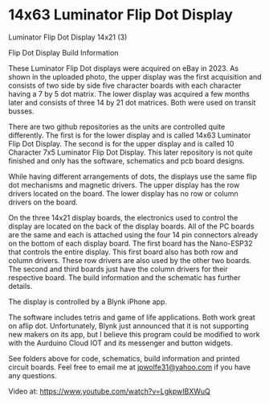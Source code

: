 # 14x63 Luminator Flip Dot Display
Luminator Flip Dot Display 14x21 (3)

Flip Dot Display Build Information

These Luminator Flip Dot displays were acquired on eBay in 2023.  As shown in the uploaded photo, the upper display was the first acquisition and consists of two side by side five character boards with each character having a 7 by 5 dot matrix.  The lower display was acquired a few months later and consists of three 14 by 21 dot matrices.  Both were used on transit busses.

There are two github repositories as the units are controlled quite differently.  The first is for the lower display and is called 14x63 Luminator Flip Dot Display.  The second is for the upper display and is called 10 Character 7x5 Luminator Flip Dot Display.  This later repository is not quite finished and only has the software, schematics and pcb board designs.

While having different arrangements of dots, the displays use the same flip dot mechanisms and magnetic drivers.  The upper display has the row drivers located on the board.  The lower display has no row or column drivers on the board.  

On the three 14x21 display boards, the electronics used to control the display are located on the back of the display boards.  All of the PC boards are the same and each is attached using the four 14 pin connectors already on the bottom of each display board.  The first board has the Nano-ESP32 that controls the entire display.  This first board also has both row and column drivers.  These row drivers are also used by the other two boards.  The second and third boards just have the column drivers for their respective board.  The build information and the schematic has further details.

The display is controlled by a Blynk iPhone app.  

The software includes tetris and game of life applications.  Both work great on aflip dot.  Unfortunately, Blynk just announced that it is not supporting new makers on its app, but I believe this program could be modified to work with the Aurduino Cloud IOT and its messenger and button widgets.

See folders above for code, schematics, build information and printed circuit boards. Feel free to email me at jpwolfe31@yahoo.com if you have any questions.

Video at:  https://www.youtube.com/watch?v=LgkpwIBXWuQ
